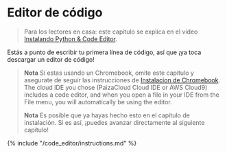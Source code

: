 # Editor de código

> Para los lectores en casa: este capitulo se explica en el video [Instalando Python & Code Editor](https://www.youtube.com/watch?v=pVTaqzKZCdA&t=4m43s).

Estás a punto de escribir tu primera línea de código, así que ¡ya toca descargar un editor de código!

> **Nota** Si estas usando un Chromebook, omite este capitulo y asegurate de seguir las instrucciones de [Instalacion de Chromebook](../chromebook_setup/README.md). The cloud IDE you chose (PaizaCloud Cloud IDE or AWS Cloud9) includes a code editor, and when you open a file in your IDE from the File menu, you will automatically be using the editor.
> 
> **Nota** Es posible que ya hayas hecho esto en el capítulo de instalación. Si es así, ¡puedes avanzar directamente al siguiente capítulo!

{% include "/code_editor/instructions.md" %}